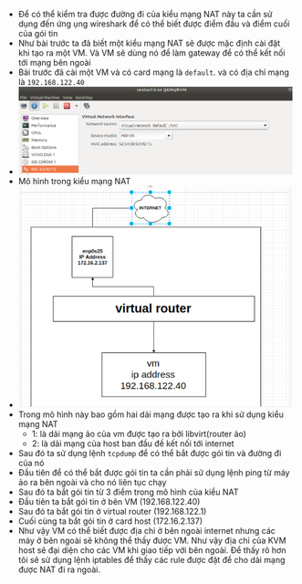 - Để có thể kiểm tra được đường đi của kiểu mạng NAT này ta cần sử dụng đến ứng ụng wireshark để có thể biết được điểm đầu và điểm cuối của gói tin 
- Như bài trước ta đã biết một kiểu mạng NAT sẽ được mặc định cài đặt khi tạo ra một VM. Và VM sẽ dùng nó để làm gateway để có thể kết nối tới mạng bên ngoài 
- Bài trước đã cài một VM và có card mạng là `default`. và có địa chỉ mạng là `192.168.122.40`
- ![](https://github.com/duckmak14/linux/blob/master/KVM/images/NAT.lab/screenshot_3.png)
- Mô hình trong kiểu mạng NAT
- ![](https://github.com/duckmak14/linux/blob/master/KVM/images/NAT.lab/screenshot_2.png)
- Trong mô hình này bao gồm hai dải mạng được tạo ra khi sử dụng kiểu mạng NAT 
    - 1: là dải mạng ảo của vm được tạo ra bởi libvirt(router ảo)
    - 2: là dải mạng của host ban đầu đề kết nối tới internet
- Sau đó ta sử dụng lệnh `tcpdump` để có thể bắt được gói tin và đường đi của nó 
- Đầu tiên để có thể bắt được gói tin ta cần phải sử dụng lệnh ping từ máy ảo ra bên ngoài và cho nó liên tục chạy 
- Sau đó ta bắt gói tin từ 3 điểm trong mô hình của kiểu NAT 
- Đầu tiên ta bắt gói tin ở bên VM (192.168.122.40)
- Sau đó ta bắt gói tin ở virtual router (192.168.122.1)
- Cuối cùng ta bắt gói tin ở card host (172.16.2.137)
- Như vậy VM có thể biết được địa chỉ ở bên ngoài internet nhưng các máy ở bên ngoài sẽ không thể thấy được VM. Như vậy địa chỉ của KVM host sẽ đại diện cho các VM khi giao tiếp với bên ngoài. Để thấy rõ hơn tôi sẽ sử dụng lệnh iptables để thấy các rule được đặt để cho dải mạng được NAT đi ra ngoài.